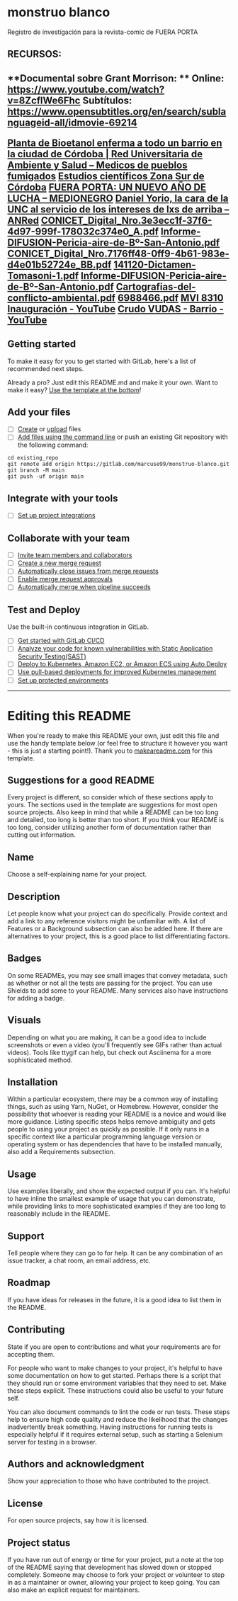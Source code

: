 # monstruo blanco

Registro de investigación para la revista-comic de FUERA PORTA

<H2>RECURSOS:<H2>

**Documental sobre Grant Morrison: **
Online: https://www.youtube.com/watch?v=8ZcflWe6Fhc
Subtítulos: https://www.opensubtitles.org/en/search/sublanguageid-all/idmovie-69214

[Planta de Bioetanol enferma a todo un barrio en la ciudad de Córdoba | Red Universitaria de Ambiente y Salud – Medicos de pueblos fumigados](https://web.archive.org/web/20130825065233/http://www.reduas.fcm.unc.edu.ar/planta-de-bioetanol-enferma-a-todo-un-barrio-en-la-ciudad-de-cordoba/)
[Estudios científicos Zona Sur de Córdoba](https://vudas.wordpress.com/category/estudios-cientificos/)
[FUERA PORTA: UN NUEVO AÑO DE LUCHA – MEDIONEGRO](https://www.medionegro.org/fueraporta-un-nuevo-ano-de-lucha/)
[Daniel Yorio, la cara de la UNC al servicio de los intereses de lxs de arriba – ANRed](https://www.anred.org/2017/09/27/daniel-yorio-la-cara-de-la-unc-al-servicio-de-los-intereses-de-lxs-de-arriba/)
[CONICET_Digital_Nro.3e3ecc1f-37f6-4d97-999f-178032c374e0_A.pdf](https://ri.conicet.gov.ar/bitstream/handle/11336/106546/CONICET_Digital_Nro.3e3ecc1f-37f6-4d97-999f-178032c374e0_A.pdf?sequence=2&isAllowed=y)
[Informe-DIFUSION-Pericia-aire-de-Bº-San-Antonio.pdf](https://reduas.com.ar/wp-content/uploads/downloads/2017/08/Informe-DIFUSION-Pericia-aire-de-B%C2%BA-San-Antonio.pdf)
[CONICET_Digital_Nro.7176ff48-0ff9-4b61-983e-d4e01b52724e_BB.pdf](https://ri.conicet.gov.ar/bitstream/handle/11336/147269/CONICET_Digital_Nro.7176ff48-0ff9-4b61-983e-d4e01b52724e_BB.pdf?sequence=5&isAllowed=y)
[141120-Dictamen-Tomasoni-1.pdf](https://reduas.com.ar/wp-content/uploads/downloads/2017/08/141120-Dictamen-Tomasoni-1.pdf)
[Informe-DIFUSION-Pericia-aire-de-Bº-San-Antonio.pdf](https://reduas.com.ar/wp-content/uploads/downloads/2017/08/Informe-DIFUSION-Pericia-aire-de-B%C2%BA-San-Antonio.pdf)
[Cartografias-del-conflicto-ambiental.pdf](https://www.clacso.org/wp-content/uploads/2020/06/Cartografias-del-conflicto-ambiental.pdf)
[6988466.pdf](https://dialnet.unirioja.es/descarga/articulo/6988466.pdf)
[MVI 8310 Inauguración - YouTube](https://www.youtube.com/watch?v=OSR7ij_eE3o)
[Crudo VUDAS - Barrio - YouTube ](https://www.youtube.com/watch?v=PazbKlivX08&list=PLFs-SKx_Mf3W_cR4PMi9uGgiu2hoVhMVp)

## Getting started

To make it easy for you to get started with GitLab, here's a list of recommended next steps.

Already a pro? Just edit this README.md and make it your own. Want to make it easy? [Use the template at the bottom](#editing-this-readme)!

## Add your files

- [ ] [Create](https://docs.gitlab.com/ee/user/project/repository/web_editor.html#create-a-file) or [upload](https://docs.gitlab.com/ee/user/project/repository/web_editor.html#upload-a-file) files
- [ ] [Add files using the command line](https://docs.gitlab.com/ee/gitlab-basics/add-file.html#add-a-file-using-the-command-line) or push an existing Git repository with the following command:

```
cd existing_repo
git remote add origin https://gitlab.com/marcuse99/monstruo-blanco.git
git branch -M main
git push -uf origin main
```

## Integrate with your tools

- [ ] [Set up project integrations](https://gitlab.com/marcuse99/monstruo-blanco/-/settings/integrations)

## Collaborate with your team

- [ ] [Invite team members and collaborators](https://docs.gitlab.com/ee/user/project/members/)
- [ ] [Create a new merge request](https://docs.gitlab.com/ee/user/project/merge_requests/creating_merge_requests.html)
- [ ] [Automatically close issues from merge requests](https://docs.gitlab.com/ee/user/project/issues/managing_issues.html#closing-issues-automatically)
- [ ] [Enable merge request approvals](https://docs.gitlab.com/ee/user/project/merge_requests/approvals/)
- [ ] [Automatically merge when pipeline succeeds](https://docs.gitlab.com/ee/user/project/merge_requests/merge_when_pipeline_succeeds.html)

## Test and Deploy

Use the built-in continuous integration in GitLab.

- [ ] [Get started with GitLab CI/CD](https://docs.gitlab.com/ee/ci/quick_start/index.html)
- [ ] [Analyze your code for known vulnerabilities with Static Application Security Testing(SAST)](https://docs.gitlab.com/ee/user/application_security/sast/)
- [ ] [Deploy to Kubernetes, Amazon EC2, or Amazon ECS using Auto Deploy](https://docs.gitlab.com/ee/topics/autodevops/requirements.html)
- [ ] [Use pull-based deployments for improved Kubernetes management](https://docs.gitlab.com/ee/user/clusters/agent/)
- [ ] [Set up protected environments](https://docs.gitlab.com/ee/ci/environments/protected_environments.html)

***

# Editing this README

When you're ready to make this README your own, just edit this file and use the handy template below (or feel free to structure it however you want - this is just a starting point!).  Thank you to [makeareadme.com](https://www.makeareadme.com/) for this template.

## Suggestions for a good README
Every project is different, so consider which of these sections apply to yours. The sections used in the template are suggestions for most open source projects. Also keep in mind that while a README can be too long and detailed, too long is better than too short. If you think your README is too long, consider utilizing another form of documentation rather than cutting out information.

## Name
Choose a self-explaining name for your project.

## Description
Let people know what your project can do specifically. Provide context and add a link to any reference visitors might be unfamiliar with. A list of Features or a Background subsection can also be added here. If there are alternatives to your project, this is a good place to list differentiating factors.

## Badges
On some READMEs, you may see small images that convey metadata, such as whether or not all the tests are passing for the project. You can use Shields to add some to your README. Many services also have instructions for adding a badge.

## Visuals
Depending on what you are making, it can be a good idea to include screenshots or even a video (you'll frequently see GIFs rather than actual videos). Tools like ttygif can help, but check out Asciinema for a more sophisticated method.

## Installation
Within a particular ecosystem, there may be a common way of installing things, such as using Yarn, NuGet, or Homebrew. However, consider the possibility that whoever is reading your README is a novice and would like more guidance. Listing specific steps helps remove ambiguity and gets people to using your project as quickly as possible. If it only runs in a specific context like a particular programming language version or operating system or has dependencies that have to be installed manually, also add a Requirements subsection.

## Usage
Use examples liberally, and show the expected output if you can. It's helpful to have inline the smallest example of usage that you can demonstrate, while providing links to more sophisticated examples if they are too long to reasonably include in the README.

## Support
Tell people where they can go to for help. It can be any combination of an issue tracker, a chat room, an email address, etc.

## Roadmap
If you have ideas for releases in the future, it is a good idea to list them in the README.

## Contributing
State if you are open to contributions and what your requirements are for accepting them.

For people who want to make changes to your project, it's helpful to have some documentation on how to get started. Perhaps there is a script that they should run or some environment variables that they need to set. Make these steps explicit. These instructions could also be useful to your future self.

You can also document commands to lint the code or run tests. These steps help to ensure high code quality and reduce the likelihood that the changes inadvertently break something. Having instructions for running tests is especially helpful if it requires external setup, such as starting a Selenium server for testing in a browser.

## Authors and acknowledgment
Show your appreciation to those who have contributed to the project.

## License
For open source projects, say how it is licensed.

## Project status
If you have run out of energy or time for your project, put a note at the top of the README saying that development has slowed down or stopped completely. Someone may choose to fork your project or volunteer to step in as a maintainer or owner, allowing your project to keep going. You can also make an explicit request for maintainers.
